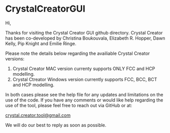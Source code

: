 # CrystalCreatorGUI

Hi, 

Thanks for visiting the Crystal Creator GUI github directory. Crystal Creator has been co-developed by Christina Boukouvala, Elizabeth R. Hopper, Dawn Kelly, Pip Knight  and Emilie Ringe.

Please note the details below regarding the availiable Crystal Creator versions:

1. Crystal Creator MAC version currenty supports ONLY FCC and HCP modelling.
2. Crystal Ctreator Windows version currently supports FCC, BCC, BCT and HCP modelling.

In both cases please see the help file for any updates and limitations on the use of the code.
If you have any comments or would like help regarding the use of the tool, please feel free to reach out via GitHub or at: 

crystal.creator.tool@gmail.com

We will do our best to reply as soon as possible.
